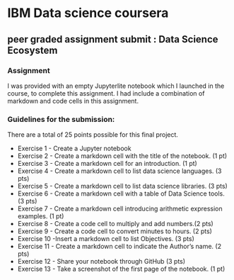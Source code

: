 # IBM Data science coursera
## peer graded assignment submit : Data Science Ecosystem
### Assignment
I was provided with an empty Jupyterlite notebook which I launched in the course, to complete this assignment. I had include a combination of markdown and code cells in this assignment.

### Guidelines for the submission:

There are a total of 25 points possible for this final project.
- Exercise 1 - Create a Jupyter notebook
- Exercise 2 - Create a markdown cell with the title of the notebook. (1 pt)
- Exercise 3 - Create a markdown cell for an introduction. (1 pt)
- Exercise 4 - Create a markdown cell to list data science languages. (3 pts)
- Exercise 5 - Create a markdown cell to list data science libraries. (3 pts)
- Exercise 6 - Create a markdown cell with a table of Data Science tools. (3 pts)
- Exercise 7 - Create a markdown cell introducing arithmetic expression examples. (1 pt)
- Exercise 8 - Create a code cell to multiply and add numbers.(2 pts)
- Exercise 9 - Create a code cell to convert minutes to hours. (2 pts)
- Exercise 10 -Insert a markdown cell to list Objectives. (3 pts)
- Exercise 11 - Create a markdown cell to indicate the Author’s name. (2 pts)
- Exercise 12 - Share your notebook through GitHub (3 pts)
- Exercise 13 - Take a screenshot of the first page of the notebook. (1 pt)
